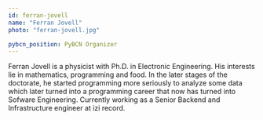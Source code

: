 ```yaml
---
id: ferran-jovell
name: "Ferran Jovell"
photo: "ferran-jovell.jpg"

pybcn_position: PyBCN Organizer
---
```


Ferran Jovell is a physicist with Ph.D. in Electronic Engineering. His interests
lie in mathematics, programming and food. In the later stages
of the doctorate, he started programming more seriously to analyze some data
which later turned into a programming career that now has turned into Sofware
Engineering. Currently working as a Senior Backend and Infrastructure engineer
at izi record.